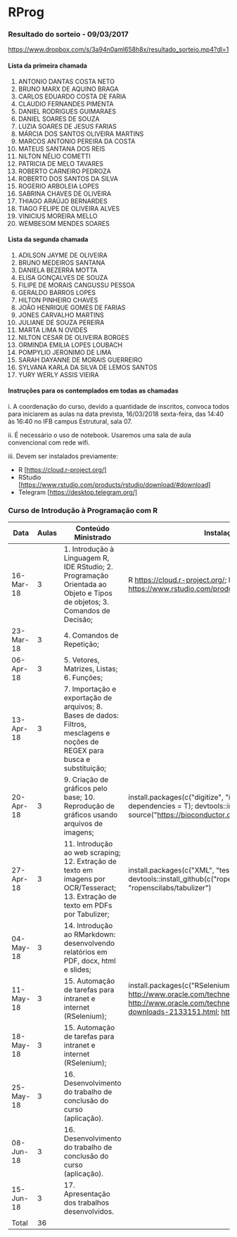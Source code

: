 # RProg

### Resultado do sorteio - 09/03/2017

https://www.dropbox.com/s/3a94n0aml658h8x/resultado_sorteio.mp4?dl=1

#### Lista da primeira chamada

01. ANTONIO DANTAS COSTA NETO
02. BRUNO MARX DE AQUINO BRAGA        
03. CARLOS EDUARDO COSTA DE FARIA     
04. CLAUDIO FERNANDES PIMENTA         
05. DANIEL RODRIGUES GUIMARAES        
06. DANIEL SOARES DE SOUZA            
07. LUZIA SOARES DE JESUS FARIAS      
08. MÁRCIA DOS SANTOS OLIVEIRA MARTINS
09. MARCOS ANTONIO PEREIRA DA COSTA   
10. MATEUS SANTANA DOS REIS           
11. NILTON NÉLIO COMETTI              
12. PATRICIA DE MELO TAVARES          
13. ROBERTO CARNEIRO PEDROZA          
14. ROBERTO DOS SANTOS DA SILVA       
15. ROGERIO ARBOLEIA LOPES            
16. SABRINA CHAVES DE OLIVEIRA        
17. THIAGO ARAÚJO BERNARDES           
18. TIAGO FELIPE DE OLIVEIRA ALVES    
19. VINICIUS MOREIRA MELLO            
20. WEMBESOM MENDES SOARES            

#### Lista da segunda chamada

01. ADILSON JAYME DE OLIVEIRA             
02. BRUNO MEDEIROS SANTANA                
03. DANIELA BEZERRA MOTTA                 
04. ELISA GONÇALVES DE SOUZA              
05. FILIPE DE MORAIS CANGUSSU PESSOA      
06. GERALDO BARROS LOPES                  
07. HILTON PINHEIRO CHAVES                
08. JOÃO HENRIQUE GOMES DE FARIAS         
09. JONES CARVALHO MARTINS                
10. JULIANE DE SOUZA PEREIRA              
11. MARTA LIMA N OVIDES                   
12. NILTON CESAR DE OLIVEIRA BORGES       
13. ORMINDA EMILIA LOPES LOUBACH          
14. POMPYLIO JERONIMO DE LIMA             
15. SARAH DAYANNE DE MORAIS GUERREIRO     
16. SYLVANA KARLA DA SILVA DE LEMOS SANTOS
17. YURY WERLY ASSIS VIEIRA

#### Instruções para os contemplados em todas as chamadas

i. A coordenação do curso, devido a quantidade de inscritos, convoca todos para iniciarem as aulas na data prevista, 16/03/2018 sexta-feira, das 14:40 às 16:40 no IFB campus Estrutural, sala 07.

ii. É necessário o uso de notebook. Usaremos uma sala de aula convencional com rede wifi.

iii. Devem ser instalados previamente:

  * R [https://cloud.r-project.org/]
  * RStudio [https://www.rstudio.com/products/rstudio/download/#download]
  * Telegram [https://desktop.telegram.org/]

### Curso de Introdução à Programação com R

Data | Aulas | Conteúdo Ministrado | Instalação Prévia - Pacotes | Observações
---   |   ---   |   ---   |   ---   |   ---
16-Mar-18 | 3 | 1. Introdução à Linguagem R, IDE RStudio; 2. Programação Orientada ao Objeto e Tipos de objetos; 3. Comandos de Decisão; | R <https://cloud.r-project.org/>; RStudio <https://www.rstudio.com/products/rstudio/download2/#download>; | 
23-Mar-18 | 3 | 4. Comandos de Repetição; |  | T01
06-Apr-18 | 3 | 5. Vetores, Matrizes, Listas; 6. Funções; |  | 
13-Apr-18 | 3 | 7. Importação e exportação de arquivos; 8. Bases de dados: Filtros, mesclagens e noções de REGEX para busca e substituição; |  | T01-Entrega
20-Apr-18 | 3 | 9. Criação de gráficos pelo base; 10. Reprodução de gráficos usando arquivos de imagens; | install.packages(c("digitize", "imager", "devtools", "fftwtools"), dependencies = T); devtools::install_github("swarm-lab/videoplayR"); source("https://bioconductor.org/biocLite.R"); biocLite("EBImage")	
27-Apr-18 | 3 | 11. Introdução ao web scraping; 12. Extração de texto em imagens por OCR/Tesseract; 13. Extração de texto em PDFs por Tabulizer; | install.packages(c("XML", "tesseract", "devtools"), dependencies = T); devtools::install_github(c("ropenscilabs/tabulizerjars", "ropenscilabs/tabulizer") | T02
04-May-18 | 3 | 14. Introdução ao RMarkdown: desenvolvendo relatórios em PDF, docx, html e slides; |  | 
11-May-18 | 3 | 15. Automação de tarefas para intranet e internet (RSelenium); | install.packages(c("RSelenium"), dependencies = T); <http://www.oracle.com/technetwork/pt/java/javase/downloads/index.html>; <http://www.oracle.com/technetwork/pt/java/javase/downloads/jdk8-downloads-2133151.html>; <https://www.google.com.br/chrome/> | T02-Entrega
18-May-18 | 3 | 15. Automação de tarefas para intranet e internet (RSelenium); |  | TFinal
25-May-18 | 3 | 16. Desenvolvimento do trabalho de conclusão do curso (aplicação). |  | 
08-Jun-18 | 3 | 16. Desenvolvimento do trabalho de conclusão do curso (aplicação). |  | 
15-Jun-18 | 3 | 17. Apresentação dos trabalhos desenvolvidos.		
Total | 36 |  |  | 
